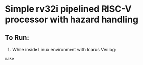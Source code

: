 # Simple rv32i pipelined RISC-V processor with hazard handling

## To Run:
1. While inside Linux environment with Icarus Verilog:
```
make
```
